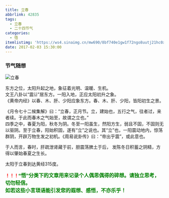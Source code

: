 ```yaml
---
title: 立春
abbrlink: 42835
tags:
  - 立春
  - 二十四节气
categories:
  - 悟
itemlistimg: 'https://ws4.sinaimg.cn/mw690/8bf740e1gw1f72ngo8uutj21hc0xcwvd.jpg'
date: 2017-02-03 15:30:00
---
```

### 节气随想

![立春](https://ws4.sinaimg.cn/mw690/8bf740e1gw1f72ngo8uutj21hc0xcwvd.jpg)

东方之位，太阳升起之地，象征着光明、温暖、生机。  
文王八卦以“震☳”居东方。一阳入地，正应太阳初升之象。  
《黄帝内经》以春、木、肝、少阳应象东方。春、木、肝、少阳，皆阳初生之景。  

《月令七十二候集解》曰：“立春，正月节。立，建始也，五行之气，往者过，来者续。于此而春木之气始至，故谓之立也。”  
四季之中，春夏为阳，秋冬为阴。冬至一阳虽生，然阳方生，弱且不固，不固则无以驱阴。至于立春，阳始积固，遂有“立”之说也。其“立”也，一阳震动地内，惊荡群阴，开辟万物生发之初机。《周易说卦传》曰：“帝出乎震”，或此意也。  

于人而言，春时，肝疏泄肾藏于前，胆震荡脾土于后， 发陈冬日积蓄之阴精，方得以肇始春夏之生长。  

太阳于立春到达黄经315度。  


**<font color=red>！！！</font><font color=green face=微软雅黑 size=3>“悟”分类下的文章用来记录个人偶思偶得的碎想。请独立思考，切勿轻信。  
如若这些小言琐语能引发您的遐想、感悟，不亦乐乎！</font>**